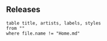 ## Releases
```dataview
table title, artists, labels, styles
from ""
where file.name != "Home.md"
```